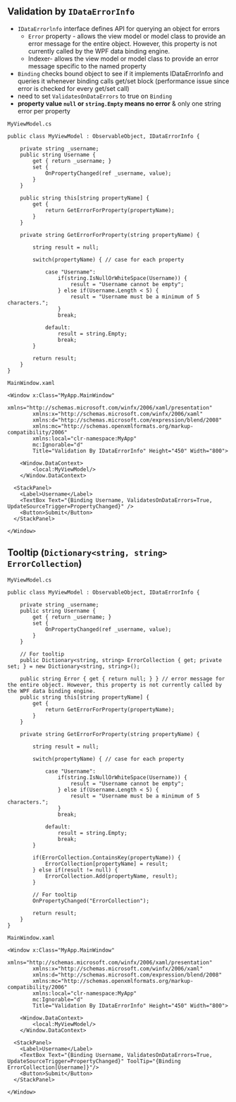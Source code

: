 
## Validation by `IDataErrorInfo`
* `IDataErrorlnfo` interface defines API for querying an object for errors 
  * `Error` property - allows the view model or model class to provide an error message for the entire object. However, this property is not currently called by the WPF data binding engine.
  * Indexer- allows the view model or model class to provide an error message specific to the named property
* `Binding` checks bound object to see if it implements IDataErrorlnfo and queries it whenever binding calls get/set block (performance issue since error is checked for every get/set call)
* need to set `ValidatesOnDataErrors` to true on `Binding`
* **property value `null` or `string.Empty` means no error** & only one string error per property


`MyViewModel.cs`
```
public class MyViewModel : ObservableObject, IDataErrorInfo {

	private string _username;
	public string Username {
		get { return _username; }
		set {
			OnPropertyChanged(ref _username, value);
		}
	}

	public string this[string propertyName] {
		get {
			return GetErrorForProperty(propertyName);
		}
	}

	private string GetErrorForProperty(string propertyName) {

		string result = null;

		switch(propertyName) { // case for each property

			case "Username":
				if(string.IsNullOrWhiteSpace(Username)) {
					result = "Username cannot be empty";
				} else if(Username.Length < 5) {
					result = "Username must be a minimum of 5 characters.";
				}
				break;

			default:
				result = string.Empty;
				break;
		}

		return result;
	}
}
```

`MainWindow.xaml`
```
<Window x:Class="MyApp.MainWindow"
        xmlns="http://schemas.microsoft.com/winfx/2006/xaml/presentation"
        xmlns:x="http://schemas.microsoft.com/winfx/2006/xaml"
        xmlns:d="http://schemas.microsoft.com/expression/blend/2008"
        xmlns:mc="http://schemas.openxmlformats.org/markup-compatibility/2006"
        xmlns:local="clr-namespace:MyApp"
        mc:Ignorable="d"
        Title="Validation By IDataErrorInfo" Height="450" Width="800">
		
    <Window.DataContext>
        <local:MyViewModel/>
    </Window.DataContext>

  <StackPanel>
    <Label>Username</Label>
    <TextBox Text="{Binding Username, ValidatesOnDataErrors=True, UpdateSourceTrigger=PropertyChanged}" />
    <Button>Submit</Button>
  </StackPanel>

</Window>
```

## Tooltip (`Dictionary<string, string> ErrorCollection`)
`MyViewModel.cs`
```
public class MyViewModel : ObservableObject, IDataErrorInfo {

	private string _username;
	public string Username {
		get { return _username; }
		set {
			OnPropertyChanged(ref _username, value);
		}
	}

	// For tooltip
	public Dictionary<string, string> ErrorCollection { get; private set; } = new Dictionary<string, string>();

	public string Error { get { return null; } } // error message for the entire object. However, this property is not currently called by the WPF data binding engine.
	public string this[string propertyName] {
		get {
			return GetErrorForProperty(propertyName);
		}
	}

	private string GetErrorForProperty(string propertyName) {

		string result = null;

		switch(propertyName) { // case for each property

			case "Username":
				if(string.IsNullOrWhiteSpace(Username)) {
					result = "Username cannot be empty";
				} else if(Username.Length < 5) {
					result = "Username must be a minimum of 5 characters.";
				}
				break;

			default:
				result = string.Empty;
				break;
		}

		if(ErrorCollection.ContainsKey(propertyName)) {
			ErrorCollection[propertyName] = result;
		} else if(result != null) {
			ErrorCollection.Add(propertyName, result);
		}

		// For tooltip
		OnPropertyChanged("ErrorCollection");

		return result;
	}
}
```

`MainWindow.xaml`
```
<Window x:Class="MyApp.MainWindow"
        xmlns="http://schemas.microsoft.com/winfx/2006/xaml/presentation"
        xmlns:x="http://schemas.microsoft.com/winfx/2006/xaml"
        xmlns:d="http://schemas.microsoft.com/expression/blend/2008"
        xmlns:mc="http://schemas.openxmlformats.org/markup-compatibility/2006"
        xmlns:local="clr-namespace:MyApp"
        mc:Ignorable="d"
        Title="Validation By IDataErrorInfo" Height="450" Width="800">
		
    <Window.DataContext>
        <local:MyViewModel/>
    </Window.DataContext>

  <StackPanel>
    <Label>Username</Label>
    <TextBox Text="{Binding Username, ValidatesOnDataErrors=True, UpdateSourceTrigger=PropertyChanged}" ToolTip="{Binding ErrorCollection[Username]}"/>
    <Button>Submit</Button>
  </StackPanel>

</Window>
```

